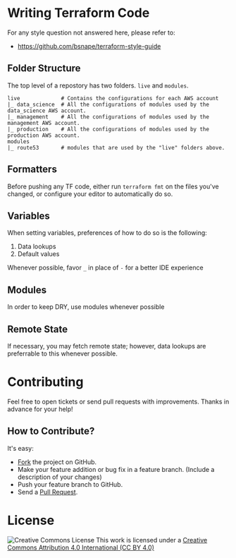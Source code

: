 # Writing Terraform Code

For any style question not answered here, please refer to:
* https://github.com/bsnape/terraform-style-guide

## Folder Structure

The top level of a repostory has two folders. `live` and `modules`.

```
live             # Contains the configurations for each AWS account
|_ data_science  # All the configurations of modules used by the data_science AWS account.
|_ management    # All the configurations of modules used by the management AWS account.
|_ production    # All the configurations of modules used by the production AWS account.
modules
|_ route53       # modules that are used by the "live" folders above.
```

## Formatters
Before pushing any TF code, either run `terraform fmt` on the files you've changed, or configure your editor to automatically do so.

## Variables
When setting variables, preferences of how to do so is the following:
1) Data lookups
2) Default values

Whenever possible, favor `_` in place of `-` for a better IDE experience

## Modules
In order to keep DRY, use modules whenever possible

## Remote State
If necessary, you may fetch remote state; however, data lookups are preferrable to this whenever possible.

# Contributing
Feel free to open tickets or send pull requests with improvements. Thanks in
advance for your help!

## How to Contribute?

It's easy:

* [Fork](https://help.github.com/articles/fork-a-repo) the project on GitHub.
* Make your feature addition or bug fix in a feature branch. (Include a description of your changes)
* Push your feature branch to GitHub.
* Send a [Pull Request](https://help.github.com/articles/using-pull-requests).

# License

![Creative Commons License](https://licensebuttons.net/l/by/4.0/88x31.png)
This work is licensed under a [Creative Commons Attribution 4.0 International (CC BY 4.0)](https://creativecommons.org/licenses/by/4.0/deed.en_US)
